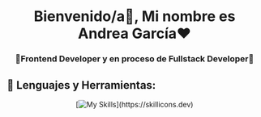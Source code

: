 <h1 align="center">Bienvenido/a👋, Mi nombre es Andrea García❤️</h1>
<h3 align="center">🔷Frontend Developer y en proceso de Fullstack Developer🔷</h3>





## :thought_balloon:  Lenguajes y Herramientas:

<div align="center">

[![My Skills](https://skillicons.dev/icons?i=html,css,bootstrap,js,jquery,ts,bash,powershell,git,github,)](https://skillicons.dev)

</div>
